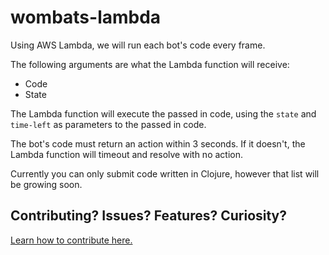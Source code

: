 # wombats-lambda

Using AWS Lambda, we will run each bot's code every frame.

The following arguments are what the Lambda function will receive:
- Code
- State

The Lambda function will execute the passed in code, using
the `state` and `time-left` as parameters to the passed in code.

The bot's code must return an action within 3 seconds. If
it doesn't, the Lambda function will timeout and resolve
with no action.

Currently you can only submit code written in Clojure, however that
list will be growing soon.


## Contributing? Issues? Features? Curiosity?
[Learn how to contribute here.](https://github.com/willowtreeapps/wombats-lambda/blob/develop/CONTRIBUTING.md)
